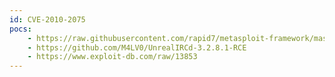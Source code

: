 ```yaml
---
id: CVE-2010-2075
pocs:
    - https://raw.githubusercontent.com/rapid7/metasploit-framework/master/modules/exploits/unix/irc/unreal_ircd_3281_backdoor.rb
    - https://github.com/M4LV0/UnrealIRCd-3.2.8.1-RCE
    - https://www.exploit-db.com/raw/13853
---
```

